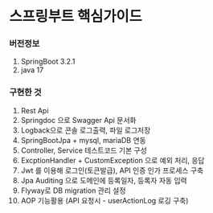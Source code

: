 # 스프링부트 핵심가이드

### 버전정보
1. SpringBoot 3.2.1
2. java 17

### 구현한 것
1. Rest Api
2. Springdoc 으로 Swagger Api 문서화
3. Logback으로 콘솔 로그출력, 파일 로그저장
4. SpringBootJpa + mysql, mariaDB 연동
5. Controller, Service 테스트코드 기본 구성
6. ExcptionHandler + CustomException 으로 예외 처리, 응답
7. Jwt 를 이용해 로그인(토큰발급), API 인증 인가 프로세스 구축
8. Jpa Auditing 으로 도메인에 등록일자, 등록자 자동 입력
9. Flyway로 DB migration 관리 설정
10. AOP 기능활용 (API 요청시 - userActionLog 로깅 구축)
